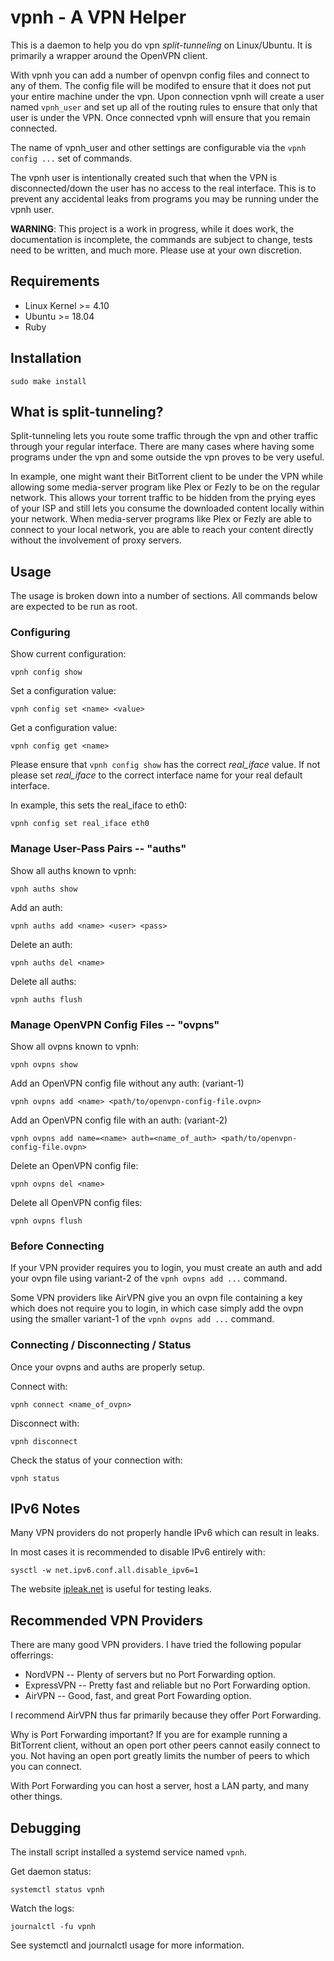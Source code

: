 # vpnh - A VPN Helper

This is a daemon to help you do vpn _split-tunneling_ on Linux/Ubuntu. 
It is primarily a wrapper around the OpenVPN client.

With vpnh you can add a number of openvpn config files and connect to any of them. 
The config file will be modifed to ensure that it does not put your entire machine under the vpn. 
Upon connection vpnh will create a user named `vpnh_user` and set up all of the routing rules
to ensure that only that user is under the VPN.
Once connected vpnh will ensure that you remain connected.

The name of vpnh_user and other settings are configurable via the `vpnh config ...` set of commands.

The vpnh user is intentionally created such that when the VPN is disconnected/down the user has no access to the real interface.
This is to prevent any accidental leaks from programs you may be running under the vpnh user.

**WARNING**: This project is a work in progress, while it does work,
the documentation is incomplete, the commands are subject to change, tests need to be written, and much more. Please use at your own discretion.

## Requirements
* Linux Kernel >= 4.10
* Ubuntu >= 18.04
* Ruby

## Installation

```
sudo make install
```

## What is split-tunneling?

Split-tunneling lets you route some traffic through the vpn
and other traffic through your regular interface.
There are many cases where having some programs under the vpn
and some outside the vpn proves to be very useful.

In example, one might want their BitTorrent client to be under the
VPN while allowing some media-server program like Plex or Fezly to be on the regular network. 
This allows your torrent traffic to be hidden from the prying eyes of your ISP and 
still lets you consume the downloaded content locally within your network. 
When media-server programs like Plex or Fezly are able to connect to your local network, you are able to reach your content directly
without the involvement of proxy servers.

## Usage

The usage is broken down into a number of sections.
All commands below are expected to be run as root.

### Configuring

Show current configuration:
```
vpnh config show
```

Set a configuration value:
```
vpnh config set <name> <value>
```

Get a configuration value:
```
vpnh config get <name>
```

Please ensure that `vpnh config show` has the correct *real_iface* value.
If not please set *real_iface* to the correct interface name
for your real default interface.

In example, this sets the real_iface to eth0:
```
vpnh config set real_iface eth0
```

### Manage User-Pass Pairs -- "auths"

Show all auths known to vpnh:
```
vpnh auths show
```

Add an auth:
```
vpnh auths add <name> <user> <pass>
```

Delete an auth:
```
vpnh auths del <name>
```

Delete all auths:
```
vpnh auths flush
```

### Manage OpenVPN Config Files -- "ovpns"

Show all ovpns known to vpnh:
```
vpnh ovpns show
```

Add an OpenVPN config file without any auth:
(variant-1)
```
vpnh ovpns add <name> <path/to/openvpn-config-file.ovpn>
```

Add an OpenVPN config file with an auth:
(variant-2)
```
vpnh ovpns add name=<name> auth=<name_of_auth> <path/to/openvpn-config-file.ovpn>
```

Delete an OpenVPN config file:
```
vpnh ovpns del <name>
```

Delete all OpenVPN config files:
```
vpnh ovpns flush
```

### Before Connecting

If your VPN provider requires you to login, you must create an auth
and add your ovpn file using variant-2 of the `vpnh ovpns add ...`
command.

Some VPN providers like AirVPN give you an ovpn file containing a key which does not require you to login, in which case
simply add the ovpn using the smaller variant-1 of the `vpnh ovpns add ...` command.

### Connecting / Disconnecting / Status

Once your ovpns and auths are properly setup.

Connect with:
```
vpnh connect <name_of_ovpn>
```

Disconnect with:
```
vpnh disconnect
```

Check the status of your connection with:
```
vpnh status
```

## IPv6 Notes

Many VPN providers do not properly handle IPv6 which can result in
leaks. 

In most cases it is recommended to disable IPv6 entirely with:
```
sysctl -w net.ipv6.conf.all.disable_ipv6=1
```

The website [ipleak.net](https://ipleak.net) is useful for testing leaks.

## Recommended VPN Providers

There are many good VPN providers. 
I have tried the following popular offerrings:

* NordVPN -- Plenty of servers but no Port Forwarding option.
* ExpressVPN -- Pretty fast and reliable but no Port Forwarding option.
* AirVPN -- Good, fast, and great Port Fowarding option.

I recommend AirVPN thus far primarily because they offer Port Forwarding.

Why is Port Forwarding important? If you are for example running a BitTorrent
client, without an open port other peers cannot easily connect to you.
Not having an open port greatly limits the number of peers to which you can connect.

With Port Forwarding you can host a server, host a LAN party, and many other things.

## Debugging

The install script installed a systemd service named `vpnh`.

Get daemon status:
```
systemctl status vpnh
```

Watch the logs:
```
journalctl -fu vpnh
```

See systemctl and journalctl usage for more information.
